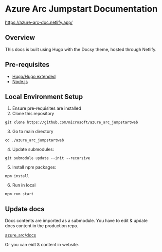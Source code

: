 # Azure Arc Jumpstart Documentation

https://azure-arc-doc.netlify.app/

## Overview

This docs is built using Hugo with the Docsy theme, hosted through Netlify.

## Pre-requisites

- [Hugo/Hugo extended](https://gohugo.io/getting-started/installing)
- [Node.js](https://nodejs.org/en/)

## Local Environment Setup

1. Ensure pre-requisites are installed
2. Clone this repository
```
git clone https://github.com/microsoft/azure_arc_jumpstartweb
```
3. Go to main directory
```
cd ./azure_arc_jumpstartweb
```
4. Update submodules:
```
git submodule update --init --recursive
```
5. Install npm packages:
```
npm install
```
6. Run in local
```
npm run start
```

## Update docs

Docs contents are imported as a submodule.
You have to edit & update docs content in the production repo.

[azure_arc/docs](https://github.com/microsoft/azure_arc/docs)

Or you can eidt & content in website.


